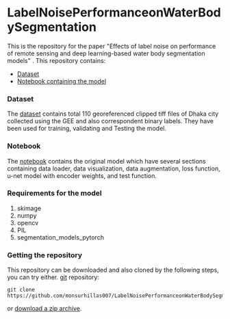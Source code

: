 # LabelNoisePerformanceonWaterBodySegmentation
 This is the repository for the paper "Effects of label noise on performance of remote sensing and deep learning-based water body segmentation models" . 
 This repository contains:
 - [Dataset](https://github.com/monsurhillas007/LabelNoisePerformanceonWaterBodySegmentation/tree/main/Dataset)
 - [Notebook containing the model](https://github.com/monsurhillas007/LabelNoisePerformanceonWaterBodySegmentation/blob/main/model.ipynb)
 
### Dataset
The [dataset](https://github.com/monsurhillas007/LabelNoisePerformanceonWaterBodySegmentation/tree/main/Dataset) contains total 110 georeferenced clipped tiff files of Dhaka city collected using the GEE  and also correspondent binary labels. They have been used for training, validating and Testing the model. 

### Notebook
The [notebook](https://github.com/monsurhillas007/LabelNoisePerformanceonWaterBodySegmentation/blob/main/model.ipynb) contains the original model which have several sections containing data loader, data visualization, data augmentation, loss function, u-net model with encoder weights, and test function.

### Requirements for the model
 1. skimage
 2. numpy
 3. opencv
 4. PIL
 5. segmentation_models_pytorch

### Getting the repository

This repository can be downloaded and also cloned by the following steps, you can try either.
[git](https://git-scm.com/) repository:

    git clone https://github.com/monsurhillas007/LabelNoisePerformanceonWaterBodySegmentation.git

or [download a zip archive](https://github.com/monsurhillas007/LabelNoisePerformanceonWaterBodySegmentation/archive/refs/heads/main.zip).
